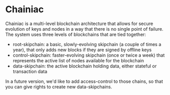 # Chainiac

Chainiac is a multi-level blockchain architecture that allows for secure
evolution of keys and nodes in a way that there is no single point of failure.
The system uses three levels of blockchains that are tied together:

- root-skipchain: a basic, slowly-evolving skipchain (a couple of times a year), 
 that only adds new blocks if they are signed by offline keys
- control-skipchain: faster-evolving skipchain (once or twice a week) that
 represents the active list of nodes available for the blockchain
- data-skipchain: the active blockchain holding data, either stateful or
 transaction data
 
In a future version, we'd like to add access-control to those chains, so that
 you can give rights to create new data-skipchains.

